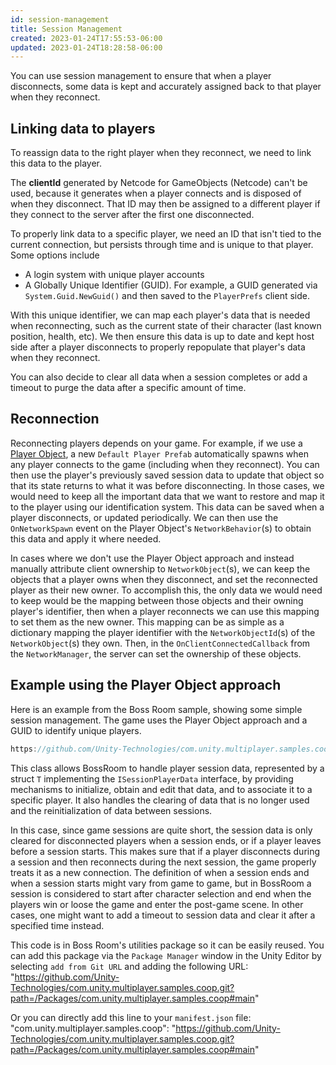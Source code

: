 ```yaml
---
id: session-management
title: Session Management
created: 2023-01-24T17:55:53-06:00
updated: 2023-01-24T18:28:58-06:00
---
```


You can use session management to ensure that when a player disconnects, some data is kept and accurately assigned back to that player when they reconnect.

## Linking data to players

To reassign data to the right player when they reconnect, we need to link this data to the player.

The **clientId** generated by Netcode for GameObjects (Netcode) can't be used, because it generates when a player connects and is disposed of when they disconnect. That ID may then be assigned to a different player if they connect to the server after the first one disconnected.

To properly link data to a specific player, we need an ID that isn't tied to the current connection, but persists through time and is unique to that player. Some options include
* A login system with unique player accounts
* A Globally Unique Identifier (GUID). For example, a GUID generated via `System.Guid.NewGuid()` and then saved to the `PlayerPrefs` client side.

With this unique identifier, we can map each player's data that is needed when reconnecting, such as the current state of their character (last known position, health, etc). We then ensure this data is up to date and kept host side after a player disconnects to properly repopulate that player's data when they reconnect.

You can also decide to clear all data when a session completes or add a timeout to purge the data after a specific amount of time.

## Reconnection

Reconnecting players depends on your game. For example, if we use a [Player Object](../basics/networkobject.md#player-objects), a new `Default Player Prefab`  automatically spawns when any player connects to the game (including when they reconnect). You can then use the player's previously saved session data to update that object so that its state returns to what it was before disconnecting. In those cases, we would need to keep all the important data that we want to restore and map it to the player using our identification system. This data can be saved when a player disconnects, or updated periodically. We can then use the `OnNetworkSpawn` event on the Player Object's `NetworkBehavior`(s) to obtain this data and apply it where needed.

In cases where we don't use the Player Object approach and instead manually attribute client ownership to `NetworkObject`(s), we can keep the objects that a player owns when they disconnect, and set the reconnected player as their new owner. To accomplish this, the only data we would need to keep would be the mapping between those objects and their owning player's identifier, then when a player reconnects we can use this mapping to set them as the new owner. This mapping can be as simple as a dictionary mapping the player identifier with the `NetworkObjectId`(s) of the `NetworkObject`(s) they own. Then, in the `OnClientConnectedCallback` from the `NetworkManager`, the server can set the ownership of these objects.

## Example using the Player Object approach
Here is an example from the Boss Room sample, showing some simple session management. The game uses the Player Object approach and a GUID to identify unique players.

```csharp reference
https://github.com/Unity-Technologies/com.unity.multiplayer.samples.coop/blob/main/Packages/com.unity.multiplayer.samples.coop/Utilities/Net/SessionManager.cs
```

This class allows BossRoom to handle player session data, represented by a struct `T` implementing the `ISessionPlayerData` interface, by providing mechanisms to initialize, obtain and edit that data, and to associate it to a specific player. It also handles the clearing of data that is no longer used and the reinitialization of data between sessions.

In this case, since game sessions are quite short, the session data is only cleared for disconnected players when a session ends, or if a player leaves before a session starts. This makes sure that if a player disconnects during a session and then reconnects during the next session, the game properly treats it as a new connection. The definition of when a session ends and when a session starts might vary from game to game, but in BossRoom a session is considered to start after character selection and end when the players win or loose the game and enter the post-game scene. In other cases, one might want to add a timeout to session data and clear it after a specified time instead.

This code is in Boss Room's utilities package so it can be easily reused. You can add this package via the `Package Manager` window in the Unity Editor by selecting `add from Git URL` and adding the following URL: "https://github.com/Unity-Technologies/com.unity.multiplayer.samples.coop.git?path=/Packages/com.unity.multiplayer.samples.coop#main"

Or you can directly add this line to your `manifest.json` file: "com.unity.multiplayer.samples.coop": "https://github.com/Unity-Technologies/com.unity.multiplayer.samples.coop.git?path=/Packages/com.unity.multiplayer.samples.coop#main"
